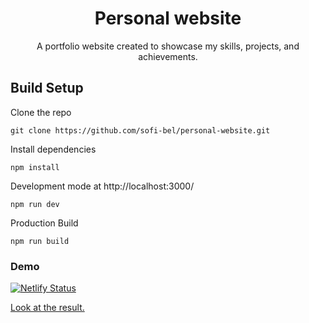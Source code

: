 <div align="center">
  <h1>Personal website</h1>
  <p>A portfolio website created to showcase my skills, projects, and achievements.</p>
</div>

## Build Setup
Clone the repo

```
git clone https://github.com/sofi-bel/personal-website.git
```
Install dependencies
```
npm install
```
Development mode at http://localhost:3000/
```
npm run dev
```

Production Build
```
npm run build
```

### Demo
[![Netlify Status](https://api.netlify.com/api/v1/badges/6d1705da-37e0-4563-8d08-9b92a7d5465a/deploy-status)](https://app.netlify.com/sites/sofi-bel/deploys) 

[Look at the result.](https://sofi-bel.netlify.app/)
